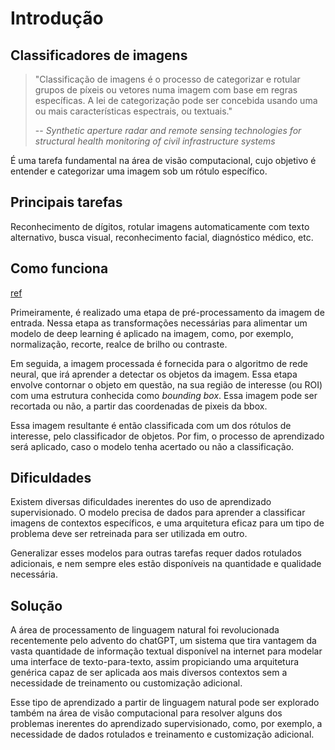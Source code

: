# Introdução

## Classificadores de imagens

>"Classificação de imagens é o processo de categorizar e rotular grupos de píxeis ou vetores numa imagem com base em regras específicas. A lei de categorização pode ser concebida usando uma ou mais características espectrais, ou textuais."
>
> -- *Synthetic aperture radar and remote sensing technologies for structural health monitoring of civil infrastructure systems*

É uma tarefa fundamental na área de visão computacional, cujo objetivo é entender e categorizar uma imagem sob um rótulo específico.

## Principais tarefas

Reconhecimento de dígitos, rotular imagens automaticamente com texto alternativo, busca visual, reconhecimento facial, diagnóstico médico, etc.

## Como funciona

[ref](https://levity.ai/blog/image-classification-in-ai-how-it-works)

Primeiramente, é realizado uma etapa de pré-processamento da imagem de entrada. Nessa etapa as transformações necessárias para alimentar um modelo de deep learning é aplicado na imagem, como, por exemplo, normalização, recorte, realce de brilho ou contraste.

Em seguida, a imagem processada é fornecida para o algoritmo de rede neural, que irá aprender a detectar os objetos da imagem. Essa etapa envolve contornar o objeto em questão, na sua região de interesse (ou ROI) com uma estrutura conhecida como _bounding box_. Essa imagem pode ser recortada ou não, a partir das coordenadas de pixeis da bbox.

Essa imagem resultante é então classificada com um dos rótulos de interesse, pelo classificador de objetos. Por fim, o processo de aprendizado será aplicado, caso o modelo tenha acertado ou não a classificação.

## Dificuldades

Existem diversas dificuldades inerentes do uso de aprendizado supervisionado. O modelo precisa de dados para aprender a classificar imagens de contextos específicos, e uma arquitetura eficaz para um tipo de problema deve ser retreinada para ser utilizada em outro.

Generalizar esses modelos para outras tarefas requer dados rotulados adicionais, e nem sempre eles estão disponíveis na quantidade e qualidade necessária.

## Solução

A área de processamento de linguagem natural foi revolucionada recentemente pelo advento do chatGPT, um sistema que tira vantagem da vasta quantidade de informação textual disponível na internet para modelar uma interface de texto-para-texto, assim propiciando uma arquitetura genérica capaz de ser aplicada aos mais diversos contextos sem a necessidade de treinamento ou customização adicional. 

Esse tipo de aprendizado a partir de linguagem natural pode ser explorado também na área de visão computacional para resolver alguns dos problemas inerentes do aprendizado supervisionado, como, por exemplo, a necessidade de dados rotulados e treinamento e customização adicional.

